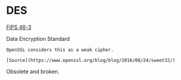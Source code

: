 # DES

[FIPS 46-3](https://csrc.nist.gov/pubs/fips/46-3/final)

Data Encryption Standard

~~~admonish warning
OpenSSL considers this as a weak cipher.

[Source](https://www.openssl.org/blog/blog/2016/08/24/sweet32/)
~~~

Obsolete and broken.

